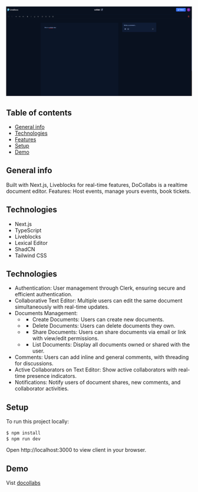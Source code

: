 ![screen-shot](screen-shot.png)

## Table of contents

- [General info](#general-info)
- [Technologies](#technologies)
- [Features](#features)
- [Setup](#setup)
- [Demo](#demo)

## General info

Built with Next.js, Liveblocks for real-time features, DoCollabs is a realtime document editor.
Features: Host events, manage yours events, book tickets.

## Technologies

- Next.js
- TypeScript
- Liveblocks
- Lexical Editor
- ShadCN
- Tailwind CSS

## Technologies

- Authentication: User management through Clerk, ensuring secure and efficient authentication.
- Collaborative Text Editor: Multiple users can edit the same document simultaneously with real-time updates.
- Documents Management:
  - - Create Documents: Users can create new documents.
  - - Delete Documents: Users can delete documents they own.
  - - Share Documents: Users can share documents via email or link with view/edit permissions.
  - - List Documents: Display all documents owned or shared with the user.
- Comments: Users can add inline and general comments, with threading for discussions.
- Active Collaborators on Text Editor: Show active collaborators with real-time presence indicators.
- Notifications: Notify users of document shares, new comments, and collaborator activities.

## Setup

To run this project locally:

```
$ npm install
$ npm run dev
```

Open http://localhost:3000 to view client in your browser.

## Demo

Vist [docollabs](https://docollabs.vercel.app/)
